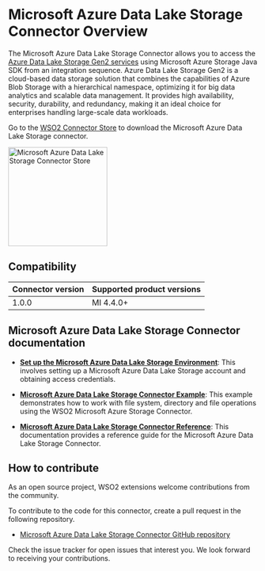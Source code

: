# Microsoft Azure Data Lake Storage Connector Overview

The Microsoft Azure Data Lake Storage Connector allows you to access the [Azure Data Lake Storage Gen2 services](https://learn.microsoft.com/en-us/azure/storage/blobs/data-lake-storage-introduction) using Microsoft Azure Storage Java SDK from an integration sequence. Azure Data Lake Storage Gen2 is a cloud-based data storage solution that combines the capabilities of Azure Blob Storage with a hierarchical namespace, optimizing it for big data analytics and scalable data management. It provides high availability, security, durability, and redundancy, making it an ideal choice for enterprises handling large-scale data workloads.

Go to the <a target="_blank" href="https://store.wso2.com/connector/esb-connector-msazuredatalakestorage">WSO2 Connector Store</a> to download the Microsoft Azure Data Lake Storage connector.

<img src="{{base_path}}/assets/img/integrate/connectors/azure-data-lake-connector.png" title="Microsoft Azure Data Lake Storage Connector Store" width="200" alt="Microsoft Azure Data Lake Storage Connector Store"/>

## Compatibility

| Connector version | Supported product versions |
|-------------------|----------------------------|
| 1.0.0             | MI 4.4.0+                  |

## Microsoft Azure Data Lake Storage Connector documentation

* **[Set up the Microsoft Azure Data Lake Storage Environment]({{base_path}}/reference/connectors/msazuredatalakestorage-connector/microsoft-azure-data-lake-storage-connector-configuration/)**: This involves setting up a Microsoft Azure Data Lake Storage account and obtaining access credentials.

* **[Microsoft Azure Data Lake Storage Connector Example]({{base_path}}/reference/connectors/msazuredatalakestorage-connector/microsoft-azure-data-lake-storage-connector-examples/)**: This example demonstrates how to work with file system, directory and file operations using the WSO2 Microsoft Azure Storage Connector. 

* **[Microsoft Azure Data Lake Storage Connector Reference]({{base_path}}/reference/connectors/msazuredatalakestorage-connector/microsoft-azure-data-lake-storage-connector-reference/)**: This documentation provides a reference guide for the Microsoft Azure Data Lake Storage Connector.

## How to contribute

As an open source project, WSO2 extensions welcome contributions from the community. 

To contribute to the code for this connector, create a pull request in the following repository. 

* [Microsoft Azure Data Lake Storage Connector GitHub repository](https://github.com/wso2-extensions/mi-connector-msazuredatalakestorage/)

Check the issue tracker for open issues that interest you. We look forward to receiving your contributions.
